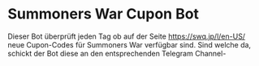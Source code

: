 # Summoners War Cupon Bot
Dieser Bot überprüft jeden Tag ob auf der Seite https://swq.jp/l/en-US/ neue Cupon-Codes für Summoners War verfügbar sind.
Sind welche da, schickt der Bot diese an den entsprechenden Telegram Channel-
